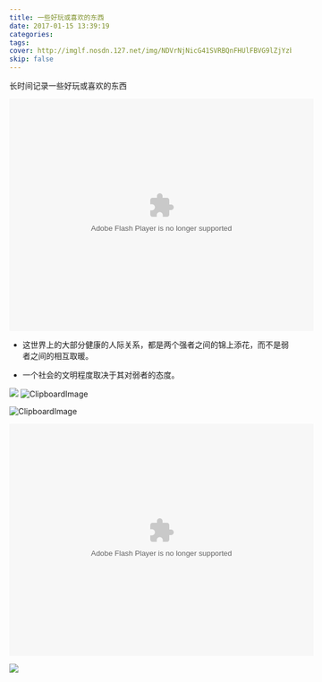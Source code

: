 ```yaml
---
title: 一些好玩或喜欢的东西
date: 2017-01-15 13:39:19
categories:
tags:
cover: http://imglf.nosdn.127.net/img/NDVrNjNicG41SVRBQnFHUlFBVG9lZjYzbEE2TE0rdGxnQmhNMHI5ZDROUFp4eXlHL2MxM0ZnPT0.jpg?imageView&thumbnail=500x0&quality=96&stripmeta=0&type=jpg
skip: false
---
```


长时间记录一些好玩或喜欢的东西

<embed height="415" width="544" quality="high" allowfullscreen="true" type="application/x-shockwave-flash" src="//static.hdslb.com/miniloader.swf" flashvars="aid=7793587&page=1" pluginspage=".adobe.com/shockwave/download/download.cgi?P1_Prod_Version=ShockwaveFlash"></embed>

- 这世界上的大部分健康的人际关系，都是两个强者之间的锦上添花，而不是弱者之间的相互取暖。

- 一个社会的文明程度取决于其对弱者的态度。

![](http://ww3.sinaimg.cn/mw690/006D2KSdjw1fbldl68ryhg30dw086nki.gif)
![ClipboardImage](http://obu9je6ng.bkt.clouddn.com/FiO5oFV4MEL1pwm1GYad5tDFmeJw?imageslim)

![ClipboardImage](http://obu9je6ng.bkt.clouddn.com/FiyQ9hLRXRhJsKYBs_vOW8pZw82m?imageslim)

<embed height="415" width="544" quality="high" allowfullscreen="true" type="application/x-shockwave-flash" src="//static.hdslb.com/miniloader.swf" flashvars="aid=7924127&page=1" pluginspage="//www.adobe.com/shockwave/download/download.cgi?P1_Prod_Version=ShockwaveFlash"></embed>

![](http://ww4.sinaimg.cn/mw690/006D2KSdjw1fb8wvlp7rrg30dw06ph88.gif)


